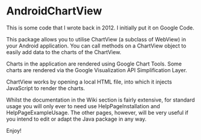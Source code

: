 # AndroidChartView
This is some code that I wrote back in 2012. I initially put it on Google Code.

This package allows you to utilise ChartView (a subclass of WebView) in your Android application. You can call methods on a ChartView object to easily add data to the charts of the ChartView.

Charts in the application are rendered using Google Chart Tools. Some charts are rendered via the Google Visualization API Simplification Layer.

ChartView works by opening a local HTML file, into which it injects JavaScript to render the charts.

Whilst the documentation in the Wiki section is fairly extensive, for standard usage you will only ever to need use HelpPageInstallation and HelpPageExampleUsage. The other pages, however, will be very useful if you intend to edit or adapt the Java package in any way.

Enjoy!
